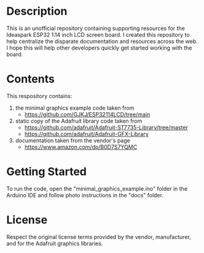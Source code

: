 # Description #
This is an unofficial repository containing supporting resources for the Ideaspark ESP32 1.14 inch LCD screen board. I created this repository to help centralize the disparate documentation and resources across the web.  I hope this will help other developers quickly get started working with the board.
# Contents #
This respository contains:
1. the minimal graphics example code taken from
    * https://github.com/GJKJ/ESP32114LCD/tree/main
3. static copy of the Adafruit library code taken from
    * https://github.com/adafruit/Adafruit-ST7735-Library/tree/master
    * https://github.com/adafruit/Adafruit-GFX-Library
4. documentation taken from the vendor's page
    * https://www.amazon.com/dp/B0D7S7YQMC
# Getting Started #
To run the code, open the "minimal_graphics_example.ino" folder in the Arduino IDE and follow photo instructions in the "docs" folder.
# License #
Respect the original license terms provided by the vendor, manufacturer, and for the Adafruit graphics libraries.
